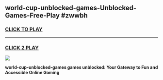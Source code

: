 
## world-cup-unblocked-games-Unblocked-Games-Free-Play #zwwbh
<h3>
<a href="https://us.freeplayer.one?title=world-cup-unblocked-games&ref=9M">CLICK TO PLAY</a></h3>
<hr>

<h3>
<a href="https://us.freeplayer.one?title=world-cup-unblocked-games&ref=9M">CLICK 2 PLAY</a>
  
</h3>

<a href="https://us.freeplayer.one?title=world-cup-unblocked-games&ref=9M"><img src="https://clearcache.store/games.png"></a>


**world-cup-unblocked-games games unblocked: Your Gateway to Fun and Accessible Online Gaming**
